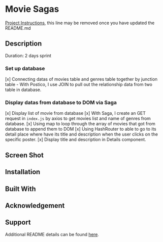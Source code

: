 # Movie Sagas

[Project Instructions](./INSTRUCTIONS.md), this line may be removed once you have updated the README.md

## Description
Duration: 2 days sprint

### Set up database
[x] Connecting datas of movies table and genres table together by junction table
    - With Postico, I use JOIN to pull out the relationship data from two table in database.
### Display datas from database to DOM via Saga
[x] Display list of movie from database
    [x] With Saga, I create an GET request in `index.js` by axios to get movies list and name of genres from database. 
    [x] Using map to loop through the array of movies that got from database to append them to DOM
    [x] Using HashRouter to able to go to its detail place where have its title and description when the user clicks on the specific poster.
[x] Display title and description in Details component.

## Screen Shot

## Installation

## Built With

## Acknowledgement

## Support



Additional README details can be found [here](https://github.com/PrimeAcademy/readme-template/blob/master/README.md).
